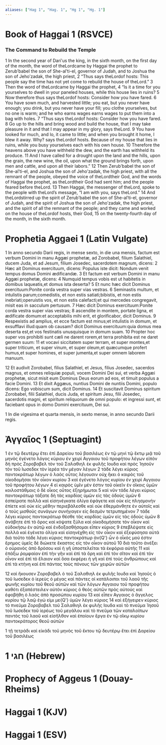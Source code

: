 ```yaml
---
aliases: ["Hag 1", "Hag. 1", "Hg 1", "Hg. 1"]
---
```



# Book of Haggai 1 (RSVCE)

### The Command to Rebuild the Temple
1 In the second year of Dariʹus the king, in the sixth month, on the first day of the month, the word of theLordcame by Haggai the prophet to Zerubʹbabel the son of She-alʹti-el, governor of Judah, and to Joshua the son of Jehoʹzadak, the high priest,
2 “Thus says theLordof hosts: This people say the time has not yet come to rebuild the house of theLord.”
3 Then the word of theLordcame by Haggai the prophet,
4 “Is it a time for you yourselves to dwell in your paneled houses, while this house lies in ruins?
5 Now therefore thus says theLordof hosts: Consider how you have fared.
6 You have sown much, and harvested little; you eat, but you never have enough; you drink, but you never have your fill; you clothe yourselves, but no one is warm; and he who earns wages earns wages to put them into a bag with holes.
7 “Thus says theLordof hosts: Consider how you have fared.
8 Go up to the hills and bring wood and build the house, that I may take pleasure in it and that I may appear in my glory, says theLord.
9 You have looked for much, and lo, it came to little; and when you brought it home, I blew it away. Why? says theLordof hosts. Because of my house that lies in ruins, while you busy yourselves each with his own house.
10 Therefore the heavens above you have withheld the dew, and the earth has withheld its produce.
11 And I have called for a drought upon the land and the hills, upon the grain, the new wine, the oil, upon what the ground brings forth, upon men and cattle, and upon all their labors.”
12 Then Zerubʹbabel the son of She-alʹti-el, and Joshua the son of Jehoʹzadak, the high priest, with all the remnant of the people, obeyed the voice of theLordtheir God, and the words of Haggai the prophet, as theLordtheir God had sent him; and the people feared before theLord.
13 Then Haggai, the messenger of theLord, spoke to the people with theLord’s message, “I am with you, says theLord.”
14 And theLordstirred up the spirit of Zerubʹbabel the son of She-alʹti-el, governor of Judah, and the spirit of Joshua the son of Jehoʹzadak, the high priest, and the spirit of all the remnant of the people; and they came and worked on the house of theLordof hosts, their God,
15 on the twenty-fourth day of the month, in the sixth month.


# Prophetia Aggaei 1 (Latin Vulgate)

1 In anno secundo Darii regis, in mense sexto, in die una mensis, factum est verbum Domini in manu Aggæi prophetæ, ad Zorobabel, filium Salathiel, ducem Juda, et ad Jesum, filium Josedec, sacerdotem magnum, dicens:
2 Hæc ait Dominus exercituum, dicens: Populus iste dicit: Nondum venit tempus domus Domini ædificandæ.
3 Et factum est verbum Domini in manu Aggæi prophetæ, dicens:
4 Numquid tempus vobis est ut habitetis in domibus laqueatis,et domus ista deserta?
5 Et nunc hæc dicit Dominus exercituum:Ponite corda vestra super vias vestras.
6 Seminastis multum, et intulistis parum;comedistis, et non estis satiati;bibistis, et non estis inebriati;operuistis vos, et non estis calefacti;et qui mercedes congregavit, misit eas in sacculum pertusum.
7 Hæc dicit Dominus exercituum:Ponite corda vestra super vias vestras;
8 ascendite in montem, portate ligna, et ædificate domum:et acceptabilis mihi erit, et glorificabor, dicit Dominus.
9 Respexistis ad amplius, et ecce factum est minus;et intulistis in domum, et exsufflavi illud:quam ob causam? dicit Dominus exercituum:quia domus mea deserta est,et vos festinatis unusquisque in domum suam.
10 Propter hoc super vos prohibiti sunt cæli ne darent rorem,et terra prohibita est ne daret germen suum:
11 et vocavi siccitatem super terram, et super montes,et super triticum, et super vinum, et super oleum,et quæcumque profert humus,et super homines, et super jumenta,et super omnem laborem manuum.

12 Et audivit Zorobabel, filius Salathiel, et Jesus, filius Josedec, sacerdos magnus, et omnes reliquiæ populi, vocem Domini Dei sui, et verba Aggæi prophetæ, sicut misit eum Dominus Deus eorum ad eos, et timuit populus a facie Domini.
13 Et dixit Aggæus, nuntius Domini de nuntiis Domini, populo dicens: Ego vobiscum sum, dicit Dominus.
14 Et suscitavit Dominus spiritum Zorobabel, filii Salathiel, ducis Juda, et spiritum Jesu, filii Josedec, sacerdotis magni, et spiritum reliquorum de omni populo: et ingressi sunt, et faciebant opus in domo Domini exercituum, Dei sui.

1 In die vigesima et quarta mensis, in sexto mense, in anno secundo Darii regis.


# Ἀγγαῖος 1 (Septuagint)

1 ἐν τῷ δευτέρῳ ἔτει ἐπὶ Δαρείου τοῦ βασιλέως ἐν τῷ μηνὶ τῷ ἕκτῳ μιᾷ τοῦ μηνὸς ἐγένετο λόγος κύριου ἐν χειρὶ Αγγαιου τοῦ προφήτου λέγων εἰπὸν δὴ πρὸς Ζοροβαβελ τὸν τοῦ Σαλαθιηλ ἐκ φυλῆς Ιουδα καὶ πρὸς Ἰησοῦν τὸν τοῦ Ιωσεδεκ τὸν ἱερέα τὸν μέγαν λέγων
2 τάδε λέγει κύριος παντοκράτωρ λέγων ὁ λαὸς οὗτος λέγουσιν οὐχ ἥκει ὁ καιρὸς τοῦ οἰκοδομῆσαι τὸν οἶκον κυρίου
3 καὶ ἐγένετο λόγος κυρίου ἐν χειρὶ Αγγαιου τοῦ προφήτου λέγων
4 εἰ καιρὸς ὑμῖν μέν ἐστιν τοῦ οἰκεῖν ἐν οἴκοις ὑμῶν κοιλοστάθμοις ὁ δὲ οἶκος οὗτος ἐξηρήμωται
5 καὶ νῦν τάδε λέγει κύριος παντοκράτωρ τάξατε δὴ τὰς καρδίας ὑμῶν εἰς τὰς ὁδοὺς ὑμῶν
6 ἐσπείρατε πολλὰ καὶ εἰσηνέγκατε ὀλίγα ἐφάγετε καὶ οὐκ εἰς πλησμονήν ἐπίετε καὶ οὐκ εἰς μέθην περιεβάλεσθε καὶ οὐκ ἐθερμάνθητε ἐν αὐτοῖς καὶ ὁ τοὺς μισθοὺς συνάγων συνήγαγεν εἰς δεσμὸν τετρυπημένον
7 τάδε λέγει κύριος παντοκράτωρ θέσθε τὰς καρδίας ὑμῶν εἰς τὰς ὁδοὺς ὑμῶν
8 ἀνάβητε ἐπὶ τὸ ὄρος καὶ κόψατε ξύλα καὶ οἰκοδομήσατε τὸν οἶκον καὶ εὐδοκήσω ἐν αὐτῷ καὶ ἐνδοξασθήσομαι εἶπεν κύριος
9 ἐπεβλέψατε εἰς πολλά καὶ ἐγένετο ὀλίγα καὶ εἰσηνέχθη εἰς τὸν οἶκον καὶ ἐξεφύσησα αὐτά διὰ τοῦτο τάδε λέγει κύριος παντοκράτωρ ἀν{Q'} ὧν ὁ οἶκός μού ἐστιν ἔρημος ὑμεῖς δὲ διώκετε ἕκαστος εἰς τὸν οἶκον αὐτοῦ
10 διὰ τοῦτο ἀνέξει ὁ οὐρανὸς ἀπὸ δρόσου καὶ ἡ γῆ ὑποστελεῖται τὰ ἐκφόρια αὐτῆς
11 καὶ ἐπάξω ῥομφαίαν ἐπὶ τὴν γῆν καὶ ἐπὶ τὰ ὄρη καὶ ἐπὶ τὸν σῖτον καὶ ἐπὶ τὸν οἶνον καὶ ἐπὶ τὸ ἔλαιον καὶ ὅσα ἐκφέρει ἡ γῆ καὶ ἐπὶ τοὺς ἀνθρώπους καὶ ἐπὶ τὰ κτήνη καὶ ἐπὶ πάντας τοὺς πόνους τῶν χειρῶν αὐτῶν

12 καὶ ἤκουσεν Ζοροβαβελ ὁ τοῦ Σαλαθιηλ ἐκ φυλῆς Ιουδα καὶ Ἰησοῦς ὁ τοῦ Ιωσεδεκ ὁ ἱερεὺς ὁ μέγας καὶ πάντες οἱ κατάλοιποι τοῦ λαοῦ τῆς φωνῆς κυρίου τοῦ θεοῦ αὐτῶν καὶ τῶν λόγων Αγγαιου τοῦ προφήτου καθότι ἐξαπέστειλεν αὐτὸν κύριος ὁ θεὸς αὐτῶν πρὸς αὐτούς καὶ ἐφοβήθη ὁ λαὸς ἀπὸ προσώπου κυρίου
13 καὶ εἶπεν Αγγαιος ὁ ἄγγελος κυρίου τῷ λαῷ ἐγώ εἰμι με{Q'} ὑμῶν λέγει κύριος
14 καὶ ἐξήγειρεν κύριος τὸ πνεῦμα Ζοροβαβελ τοῦ Σαλαθιηλ ἐκ φυλῆς Ιουδα καὶ τὸ πνεῦμα Ἰησοῦ τοῦ Ιωσεδεκ τοῦ ἱερέως τοῦ μεγάλου καὶ τὸ πνεῦμα τῶν καταλοίπων παντὸς τοῦ λαοῦ καὶ εἰσῆλθον καὶ ἐποίουν ἔργα ἐν τῷ οἴκῳ κυρίου παντοκράτορος θεοῦ αὐτῶν

1 τῇ τετράδι καὶ εἰκάδι τοῦ μηνὸς τοῦ ἕκτου τῷ δευτέρῳ ἔτει ἐπὶ Δαρείου τοῦ βασιλέως


# 1 חגי (Hebrew)


# Prophecy of Aggeus 1 (Douay-Rheims)


# Haggai 1 (KJV)


# Haggai 1 (ESV)

